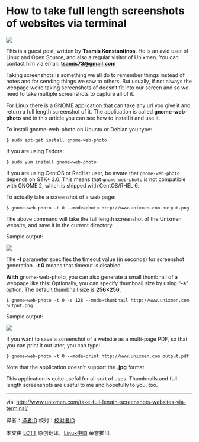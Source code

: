 How to take full length screenshots of websites via terminal
================================================================================
![](http://180016988.r.cdn77.net/wp-content/uploads/2014/04/Screenshot-790x526.png)

This is a guest post, written by **Tsamis Konstantinos**. He is an avid user of Linux and Open Source, and also a regular visitor of Unixmen. You can contact him via email: **tsamis73@gmail.com**

Taking screenshots is something we all do to remember things instead of notes and for sending things we saw to others. But usually, if not always the webpage we’re taking screenshots of doesn’t fit into our screen and so we need to take multiple screenshots to capture all of it.

For Linux there is a GNOME application that can take any url you give it and return a full length screenshot of it. The application is called **gnome-web-photo** and in this article you can see how to install it and use it.

To install gnome-web-photo on Ubuntu or Debian you type:

    $ sudo apt-get install gnome-web-photo

If you are using Fedora:

    $ sudo yum install gnome-web-photo

If you are using CentOS or RedHat user, be aware that `gnome-web-photo` depends on GTK+ 3.0. This means that `gnome-web-photo` is not compatible with GNOME 2, which is shipped with CentOS/RHEL 6.

To actually take a screenshot of a web page:

    $ gnome-web-photo -t 0 --mode=photo http://www.unixmen.com output.png

The above command will take the full length screenshot of the Unixmen website, and save it in the current directory.

Sample output:

![](http://180016988.r.cdn77.net/wp-content/uploads/2014/04/output2.png)

The **-t** parameter specifies the timeout value (in seconds) for screenshot generation. **-t 0** means that timeout is disabled.

**With** gnome-web-photo, you can also generate a small thumbnail of a webpage like this: Optionally, you can specify thumbnail size by using “**-s**” option. The default thumbnail size is **256×256**.

    $ gnome-web-photo -t 0 -s 128 --mode=thumbnail http://www.unixmen.com output.png

Sample output:

![](http://180016988.r.cdn77.net/wp-content/uploads/2014/04/output.png)

If you want to save a screenshot of a website as a multi-page PDF, so that you can print it out later, you can type:

    $ gnome-web-photo -t 0 --mode=print http://www.unixmen.com output.pdf

Note that the application doesn’t support the **.jpg** format.

This application is quite useful for all sort of uses. Thumbnails and full length screenshots are useful to me and hopefully to you, too.

--------------------------------------------------------------------------------

via: http://www.unixmen.com/take-full-length-screenshots-websites-via-terminal/

译者：[译者ID](https://github.com/译者ID) 校对：[校对者ID](https://github.com/校对者ID)

本文由 [LCTT](https://github.com/LCTT/TranslateProject) 原创翻译，[Linux中国](http://linux.cn/) 荣誉推出